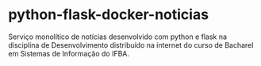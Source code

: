 # python-flask-docker-noticias
Serviço monolítico de notícias desenvolvido com python e flask na disciplina de Desenvolvimento distribuído na internet do curso de Bacharel em Sistemas de Informação do IFBA.
